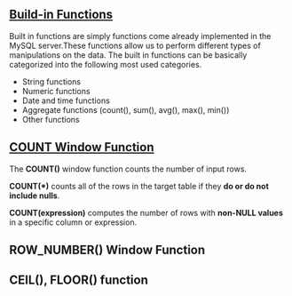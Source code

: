 ## [Build-in Functions](https://www.w3schools.com/sql/sql_ref_mysql.asp)

Built in functions are simply functions come already implemented in the MySQL server.These functions allow us to perform different types of manipulations on the data. The built in functions can be basically categorized into the following most used categories.

* String functions
* Numeric functions
* Date and time functions
* Aggregate functions (count(), sum(), avg(), max(), min())
* Other functions

## [COUNT Window Function](https://medium.com/analytics-vidhya/mysql-window-functions-37e1bb222d30)

The **COUNT()** window function counts the number of input rows. 

**COUNT(*)** counts all of the rows in the target table if they **do or do not include nulls**. 

**COUNT(expression)** computes the number of rows with **non-NULL values** in a specific column or expression.

## ROW_NUMBER() Window Function

## CEIL(), FLOOR() function


